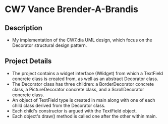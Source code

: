 # CW7 Vance Brender-A-Brandis #

## Description ##
- My implementation of the CW7.dia UML design, which focus on the Decorator structural design pattern.

## Project Details ##
- The project contains a widget interface (IWidget) from which a TextField concrete class is created from, as well as an abstract Decorator class.
- The Decorator class has three children: a BorderDecorator concrete class, a PictureDecorator concrete class, and a ScrollDecorator concrete class.
- An object of TextField type is created in main along with one of each child class derived from the Decorator class.
- Each child's constructor is argued with the TextField object.
- Each object's draw() method is called one after the other within main.
